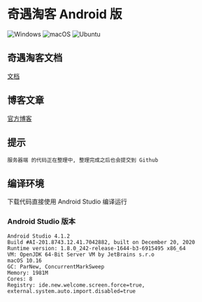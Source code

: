 # 奇遇淘客 Android 版

![Windows](https://github.com/QiYuTechDev/QiYuTkAndroid/workflows/Windows/badge.svg?branch=main)
![macOS](https://github.com/QiYuTechDev/QiYuTkAndroid/workflows/macOS/badge.svg?branch=main)
![Ubuntu](https://github.com/QiYuTechDev/QiYuTkAndroid/workflows/Ubuntu/badge.svg?branch=main)


## 奇遇淘客文档

[文档](https://tbk.qiyutech.tech/)
   
## 博客文章

[官方博客](https://blog.qiyutech.tech/202101/28_tbk_android/)

## 提示

    服务器端 的代码正在整理中, 整理完成之后也会提交到 Github

## 编译环境

下载代码直接使用 Android Studio 编译运行

### Android Studio 版本

    Android Studio 4.1.2
    Build #AI-201.8743.12.41.7042882, built on December 20, 2020
    Runtime version: 1.8.0_242-release-1644-b3-6915495 x86_64
    VM: OpenJDK 64-Bit Server VM by JetBrains s.r.o
    macOS 10.16
    GC: ParNew, ConcurrentMarkSweep
    Memory: 1981M
    Cores: 8
    Registry: ide.new.welcome.screen.force=true, external.system.auto.import.disabled=true
